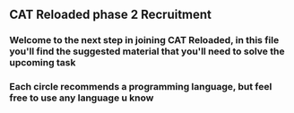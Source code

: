 ## CAT Reloaded phase 2 Recruitment
### Welcome to the next step in joining CAT Reloaded, in this file you'll find the suggested material that you'll need to solve the upcoming task
### Each circle recommends a programming language, but feel free to use any language u know

